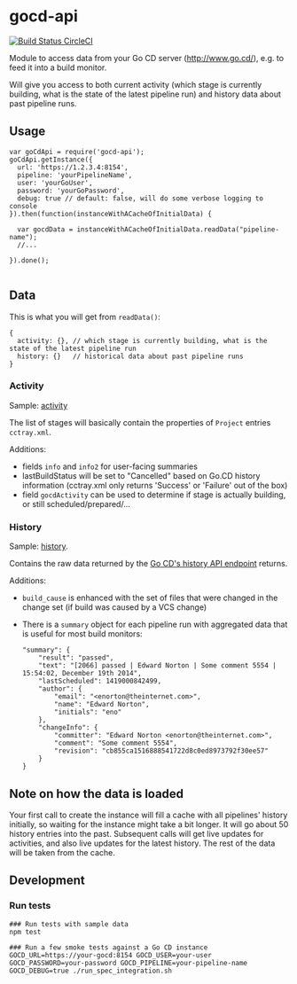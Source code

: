 # gocd-api

[![Build Status CircleCI](https://circleci.com/gh/birgitta410/gocd-api.png?circle-token=0c563e32d331b08d839da6cade7cb48f425e78f4)](https://circleci.com/gh/birgitta410/gocd-api/)

Module to access data from your Go CD server (http://www.go.cd/), e.g. to feed it into a build monitor.

Will give you access to both current activity (which stage is currently building, what is the state of the latest pipeline run) and history data about past pipeline runs.

## Usage

```
var goCdApi = require('gocd-api');
goCdApi.getInstance({
  url: 'https://1.2.3.4:8154',
  pipeline: 'yourPipelineName',
  user: 'yourGoUser',
  password: 'yourGoPassword',
  debug: true // default: false, will do some verbose logging to console
}).then(function(instanceWithACacheOfInitialData) {

  var gocdData = instanceWithACacheOfInitialData.readData("pipeline-name");
  //...

}).done();


```

## Data
This is what you will get from `readData()`:
```
{
  activity: {}, // which stage is currently building, what is the state of the latest pipeline run
  history: {}   // historical data about past pipeline runs
}
```
### Activity

Sample: [activity](spec/local/samples/activity.json)

The list of stages will basically contain the properties of `Project` entries `cctray.xml`.

Additions:
- fields `info` and `info2` for user-facing summaries
- lastBuildStatus will be set to "Cancelled" based on Go.CD history information (cctray.xml only returns 'Success' or 'Failure' out of the box)
- field `gocdActivity` can be used to determine if stage is actually building, or still scheduled/prepared/...

### History

Sample: [history](spec/local/samples/history.json).

Contains the raw data returned by the [Go CD's history API endpoint](https://api.go.cd/current/#get-pipeline-history) returns.

Additions:

- `build_cause` is enhanced with the set of files that were changed in the change set (if build was caused by a VCS change)
- There is a `summary` object for each pipeline run with aggregated data that is useful for most build monitors:

    ```
    "summary": {
        "result": "passed",
        "text": "[2066] passed | Edward Norton | Some comment 5554 | 15:54:02, December 19th 2014",
        "lastScheduled": 1419000842499,
        "author": {
            "email": "<enorton@theinternet.com>",
            "name": "Edward Norton",
            "initials": "eno"
        },
        "changeInfo": {
            "committer": "Edward Norton <enorton@theinternet.com>",
            "comment": "Some comment 5554",
            "revision": "cb855ca1516888541722d8c0ed8973792f30ee57"
        }
    }
    ```


## Note on how the data is loaded

Your first call to create the instance will fill a cache with all pipelines' history initially, so waiting for the instance might take a bit longer. It will go about 50 history entries into the past. Subsequent calls will get live updates for activities, and also live updates for the latest history. The rest of the data will be taken from the cache.

## Development
### Run tests
```
### Run tests with sample data
npm test

### Run a few smoke tests against a Go CD instance
GOCD_URL=https://your-gocd:8154 GOCD_USER=your-user GOCD_PASSWORD=your-password GOCD_PIPELINE=your-pipeline-name GOCD_DEBUG=true ./run_spec_integration.sh
```
